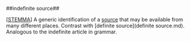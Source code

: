 ##indefinite source##

\[[STEMMA](SOURCES.md#STEMMA)\] A generic identification of a [source](source.md) that may be available from many different places. Contrast with [definite source](definite source.md). Analogous to the indefinite article in grammar.
